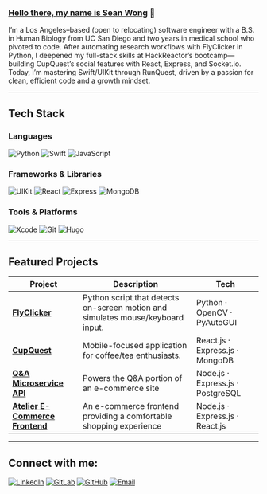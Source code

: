 ### [Hello there, my name is Sean Wong][website] 👋

I’m a Los Angeles–based (open to relocating) software engineer with a B.S. in Human Biology from UC San Diego and two years in medical school who pivoted to code. After automating research workflows with FlyClicker in Python, I deepened my full-stack skills at HackReactor’s bootcamp—building CupQuest’s social features with React, Express, and Socket.io. Today, I’m mastering Swift/UIKit through RunQuest, driven by a passion for clean, efficient code and a growth mindset.

---

## Tech Stack

### Languages
![Python](https://img.shields.io/badge/Python-3776AB?style=for-the-badge&logo=python&logoColor=white)
![Swift](https://img.shields.io/badge/Swift-FA7343?style=for-the-badge&logo=swift&logoColor=white)
![JavaScript](https://img.shields.io/badge/JavaScript-F7DF1E?style=for-the-badge&logo=javascript&logoColor=black)

### Frameworks & Libraries
![UIKit](https://img.shields.io/badge/UIKit-000000?style=for-the-badge&logo=apple&logoColor=white)
![React](https://img.shields.io/badge/React-61DAFB?style=for-the-badge&logo=react&logoColor=black)
![Express](https://img.shields.io/badge/Express-000000?style=for-the-badge&logo=express&logoColor=white)
![MongoDB](https://img.shields.io/badge/MongoDB-47A248?style=for-the-badge&logo=mongodb&logoColor=white)

### Tools & Platforms
![Xcode](https://img.shields.io/badge/Xcode-147EFB?style=for-the-badge&logo=apple&logoColor=white)
![Git](https://img.shields.io/badge/Git-F05032?style=for-the-badge&logo=git&logoColor=white)
![Hugo](https://img.shields.io/badge/Hugo-FF4088?style=for-the-badge&logo=hugo&logoColor=white)

---

## Featured Projects

| Project | Description | Tech |
| --- | --- | --- |
| [**FlyClicker**](https://gitlab.com/sean_wong/flyclicker) | Python script that detects on-screen motion and simulates mouse/keyboard input. | Python · OpenCV · PyAutoGUI |
| [**CupQuest**](https://github.com/seanwong1/cup-quest) | Mobile-focused application for coffee/tea enthusiasts. | React.js · Express.js · MongoDB |
| [**Q&A Microservice API**](https://github.com/seanwong1/qa-microservice/) | Powers the Q&A portion of an e-commerce site | Node.js · Express.js · PostgreSQL |
| [**Atelier E-Commerce Frontend**](https://github.com/seanwong1/atelier-ecommerce-frontend) | An e-commerce frontend providing a comfortable shopping experience | Node.js · Express.js · React.js |

---

## Connect with me:

[<img alt="LinkedIn" src="https://img.shields.io/badge/linkedin-%230077B5.svg?style=for-the-badge&logo=linkedin&logoColor=white" />][linkedin]
[<img alt="GitLab" src="https://img.shields.io/badge/gitlab-%23181717.svg?style=for-the-badge&logo=gitlab&logoColor=white" />][gitlab]
[<img alt="GitHub" src="https://img.shields.io/badge/GitHub-181717?style=for-the-badge&logo=github&logoColor=white" />][github]
[<img alt="Email" src="https://img.shields.io/badge/Email-D14836?style=for-the-badge&logo=gmail&logoColor=white" />][email]

[website]: https://seanwong.xyz
[linkedin]: https://www.linkedin.com/in/sean-wong1/
[gitlab]: https://gitlab.com/sean_wong
[github]: https://github.com/seanwong1
[email]: mailto:sean.wong@example.com
